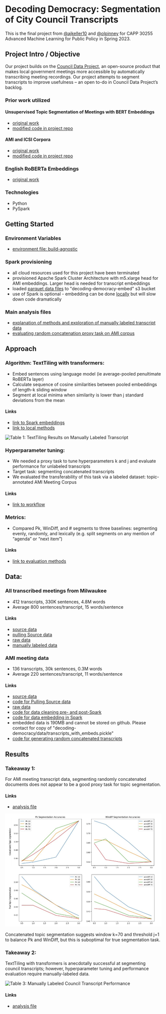 # Decoding Democracy: Segmentation of City Council Transcripts

This is the final project from [@ajkeller10](https://github.com/ajkeller10) and [@olpinney](https://github.com/olpinney) for CAPP 30255 Advanced Machine Learning for Public Policy in Spring 2023.

## Project Intro / Objective
Our project builds on the [Council Data Project](https://github.com/CouncilDataProject/cdp-roadmap/issues/9), an open-source product that makes local government meetings more accessible by automatically transcribing meeting recordings. Our project attempts to segment transcripts to improve usefulness –  an open to-do in Council Data Project’s backlog.

### Prior work utilized 
#### Unsupervised Topic Segmentation of Meetings with BERT Embeddings
- [original work](https://github.com/gdamaskinos/unsupervised_topic_segmentation/tree/main)
- [modified code in project repo](https://github.com/ajkeller10/decoding-democracy/tree/main/unsupervised_topic_segmentation)

#### AMI and ICSI Corpora
- [original work](https://github.com/guokan-shang/ami-and-icsi-corpora)
- [modified code in project repo](https://github.com/ajkeller10/decoding-democracy/tree/main/data/ami-and-icsi-corpora-master)

### English RoBERTa Embeddings
- [original work](https://sparknlp.org/2022/04/14/roberta_embeddings_distilroberta_base_en_3_0.html)

### Technologies
- Python
- PySpark

## Getting Started

### Environment Variables
- [environment file: build-agnostic](https://github.com/ajkeller10/decoding-democracy/blob/main/environment.yml)

### Spark provisioning
- all cloud resources used for this project have been terminated
- provisioned Apache Spark Cluster Architecture with m5.xlarge head for AMI embeddings. Larger head is needed for transcript embeddings
- loaded [parquet data files](https://github.com/ajkeller10/decoding-democracy/tree/main/data) to "decoding-democracy-embed" s3 bucket
- use of Spark is optional - embedding can be done [locally](https://github.com/ajkeller10/decoding-democracy/blob/main/unsupervised_topic_segmentation/core.py) but will slow down code dramatically

### Main analysis files
- [explanation of methods and exploration of manually labeled transcript data](https://github.com/ajkeller10/decoding-democracy/blob/main/demonstrate_segmentation_methods.ipynb)
- [evaluating random concatenation proxy task on AMI corpus](https://github.com/ajkeller10/decoding-democracy/blob/main/test_with_embeddings.ipynb)


## Approach

### Algorithm: TextTiling with transformers:
- Embed sentences using language model (ie average-pooled penultimate RoBERTa layer) 
- Calculate sequence of cosine similarities between pooled embeddings of length-k sliding window
- Segment at local minima when similarity is lower than j standard deviations from the mean

#### Links
- [link to Spark embeddings](https://github.com/ajkeller10/decoding-democracy/blob/main/data_cleaning.ipynb)
- [link to local methods](https://github.com/ajkeller10/decoding-democracy/blob/main/unsupervised_topic_segmentation/core.py)
  
![Table 1: TextTiling Results on Manually Labeled Transcript](https://github.com/ajkeller10/decoding-democracy/tree/main/tables/table1.png)

### Hyperparameter tuning:
- We needed a proxy task to tune hyperparameters k and j and evaluate performance for unlabeled transcripts
- Target task: segmenting concatenated transcripts
- We evaluated the transferability of this task via a labeled dataset: topic-annotated AMI Meeting Corpus

#### Links
- [link to workflow](https://github.com/ajkeller10/decoding-democracy/blob/main/test_with_embeddings.ipynb)

### Metrics:
- Compared Pk, WinDiff, and # segments to three baselines: segmenting evenly, randomly, and lexically (e.g. split segments on any mention of “agenda” or “next item”)

#### Links
- [link to evaluation methods](https://github.com/ajkeller10/decoding-democracy/blob/main/unsupervised_topic_segmentation/eval.py)


## Data: 
### All transcribed meetings from Milwaukee
- 412 transcripts, 330K sentences, 4.8M words
- Average 800 sentences/transcript, 15 words/sentence

#### Links
- [source data](https://github.com/CouncilDataProject/milwaukee)
- [pulling Source data](https://github.com/ajkeller10/decoding-democracy/blob/main/download_data.ipynb)
- [raw data](https://github.com/ajkeller10/decoding-democracy/blob/main/data/transcripts.pickle)
- [manually labeled data](https://github.com/ajkeller10/decoding-democracy/tree/main/data/manually_labeled)

### AMI meeting data
- 136 transcripts, 30k sentences, 0.3M words
- Average 220 sentences/transcript, 11 words/sentence

#### Links
- [source data](https://groups.inf.ed.ac.uk/ami/corpus/)
- [code for Pulling Source data](https://github.com/ajkeller10/decoding-democracy/blob/main/data/ami-and-icsi-corpora-master/ami-corpus/topics.py)
- [raw data](https://github.com/ajkeller10/decoding-democracy/tree/main/data/ami-and-icsi-corpora-master/ami-corpus/output/topics)
- [code for data cleaning pre- and post-Spark](https://github.com/ajkeller10/decoding-democracy/blob/main/data_cleaning.ipynb)
- [code for data embedding in Spark](https://github.com/ajkeller10/decoding-democracy/blob/main/spark_roberta_pipeline.ipynb)
- embedded data is 190MB and cannot be stored on github. Please contact for copy of "decoding-democracy/data/transcripts_with_embeds.pickle"
- [code for generating random concatenated transcripts](https://github.com/ajkeller10/decoding-democracy/blob/main/create_test_data.py)

## Results
### Takeaway 1: 
For AMI meeting transcript data, segmenting randomly concatenated documents does not appear to be a good proxy task for topic segmentation. 

#### Links
- [analysis file](https://github.com/ajkeller10/decoding-democracy/blob/main/test_with_embeddings.ipynb)

![Table 2: AMI Meeting Corpus Performance](tables/table2.JPG)

Concatenated topic segmentation suggests window k=70 and threshold j=1 to balance Pk and WinDiff, but this is suboptimal for true segmentation task.

### Takeaway 2: 
TextTiling with transformers is anecdotally successful at segmenting council transcripts; however, hyperparameter tuning and performance evaluation require manually-labeled data.

![Table 3: Manually Labeled Council Transcript Performance](https://github.com/ajkeller10/decoding-democracy/tree/main/tables/table3.png)

#### Links
- [analysis file](https://github.com/ajkeller10/decoding-democracy/blob/main/demonstrate_segmentation_methods.ipynb)




